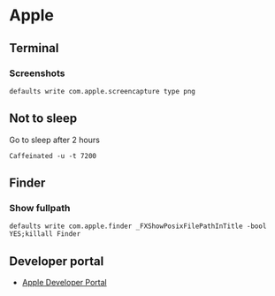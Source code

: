 # Apple

## Terminal

### Screenshots

    defaults write com.apple.screencapture type png

## Not to sleep

Go to sleep after 2 hours

    Caffeinated -u -t 7200

## Finder

### Show fullpath

    defaults write com.apple.finder _FXShowPosixFilePathInTitle -bool YES;killall Finder

## Developer portal

* [Apple Developer Portal](https://developer.apple.com/) 
